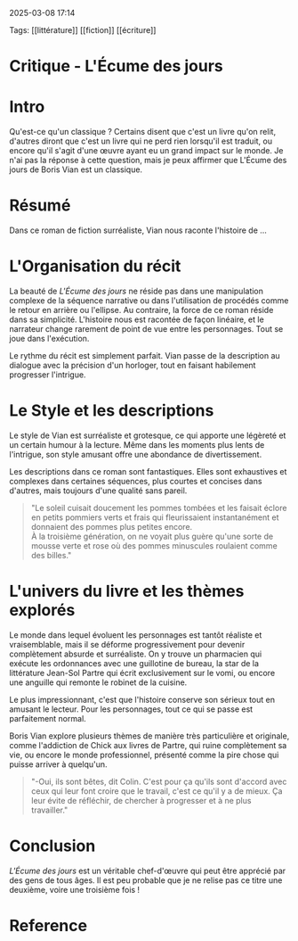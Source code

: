 
2025-03-08 17:14

Tags: [[littérature]] [[fiction]] [[écriture]] 

# Critique - L'Écume des jours

# Intro

Qu'est-ce qu'un classique ? Certains disent que c'est un livre qu'on relit, d'autres diront que c'est un livre qui ne perd rien lorsqu'il est traduit, ou encore qu'il s'agit d'une œuvre ayant eu un grand impact sur le monde. Je n'ai pas la réponse à cette question, mais je peux affirmer que L'Écume des jours de Boris Vian est un classique.
# Résumé

Dans ce roman de fiction surréaliste, Vian nous raconte l'histoire de ... 

# L'Organisation du récit 

La beauté de _L'Écume des jours_ ne réside pas dans une manipulation complexe de la séquence narrative ou dans l'utilisation de procédés comme le retour en arrière ou l'ellipse. Au contraire, la force de ce roman réside dans sa simplicité. L'histoire nous est racontée de façon linéaire, et le narrateur change rarement de point de vue entre les personnages. Tout se joue dans l'exécution.

Le rythme du récit est simplement parfait. Vian passe de la description au dialogue avec la précision d'un horloger, tout en faisant habilement progresser l'intrigue. 

# Le Style et les descriptions

Le style de Vian est surréaliste et grotesque, ce qui apporte une légèreté et un certain humour à la lecture. Même dans les moments plus lents de l'intrigue, son style amusant offre une abondance de divertissement.

Les descriptions dans ce roman sont fantastiques. Elles sont exhaustives et complexes dans certaines séquences, plus courtes et concises dans d'autres, mais toujours d'une qualité sans pareil.

> "Le soleil cuisait doucement les pommes tombées et les faisait éclore en petits pommiers verts et frais qui fleurissaient instantanément et donnaient des pommes plus petites encore.  
> À la troisième génération, on ne voyait plus guère qu'une sorte de mousse verte et rose où des pommes minuscules roulaient comme des billes."

# L'univers du livre et les thèmes explorés

Le monde dans lequel évoluent les personnages est tantôt réaliste et vraisemblable, mais il se déforme progressivement pour devenir complètement absurde et surréaliste. On y trouve un pharmacien qui exécute les ordonnances avec une guillotine de bureau, la star de la littérature Jean-Sol Partre qui écrit exclusivement sur le vomi, ou encore une anguille qui remonte le robinet de la cuisine.

Le plus impressionnant, c'est que l'histoire conserve son sérieux tout en amusant le lecteur. Pour les personnages, tout ce qui se passe est parfaitement normal.

Boris Vian explore plusieurs thèmes de manière très particulière et originale, comme l'addiction de Chick aux livres de Partre, qui ruine complètement sa vie, ou encore le monde professionnel, présenté comme la pire chose qui puisse arriver à quelqu'un.

> "-Oui, ils sont bêtes, dit Colin. C'est pour ça qu'ils sont d'accord avec ceux qui leur font croire que le travail, c'est ce qu'il y a de mieux. Ça leur évite de réfléchir, de chercher à progresser et à ne plus travailler."
# Conclusion

_L'Écume des jours_ est un véritable chef-d'œuvre qui peut être apprécié par des gens de tous âges. Il est peu probable que je ne relise pas ce titre une deuxième, voire une troisième fois !

# Reference


